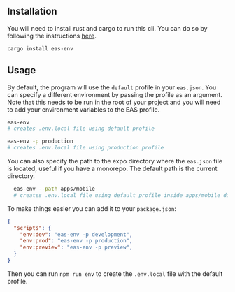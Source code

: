 ## Installation

You will need to install rust and cargo to run this cli. You can do so by following the instructions [here](https://www.rust-lang.org/tools/install).

```bash
cargo install eas-env
```

## Usage

By default, the program will use the `default` profile in your `eas.json`. You can specify a different environment by passing the profile as an argument. Note that this needs to be run in the root of your project and you will need to add your environment variables to the EAS profile.

```bash
eas-env
# creates .env.local file using default profile

eas-env -p production
# creates .env.local file using production profile

```

You can also specify the path to the expo directory where the `eas.json` file is located, useful if you have a monorepo. The default path is the current directory.

```bash
  eas-env --path apps/mobile
  # creates .env.local file using default profile inside apps/mobile directory
```


To make things easier you can add it to your `package.json`:

```json
{
  "scripts": {
    "env:dev": "eas-env -p development",
    "env:prod": "eas-env -p production",
    "env:preview": "eas-env -p preview",
  }
}
```

Then you can run `npm run env` to create the `.env.local` file with the default profile.
